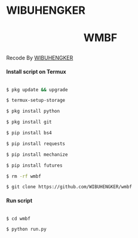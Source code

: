 
# WIBUHENGKER

<h1 align="center">

 WMBF

</h1>

</div>

<p align="center">

  Recode By <a href="https://www.facebook.com/KingFajarID">WIBUHENGKER</a>

</p>

<p align="center">

 

#### Install script on Termux

```bash

$ pkg update && upgrade

$ termux-setup-storage

$ pkg install python

$ pkg install git

$ pip install bs4

$ pip install requests

$ pip install mechanize

$ pip install futures

$ rm -rf wmbf

$ git clone https://github.com/WIBUHENGKER/wmbf

```

#### Run script

```bash

$ cd wmbf

$ python run.py

```
